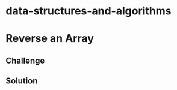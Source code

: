 # data-structures-and-algorithms

# Reverse an Array
<!-- Code Challenge 01 -->



## Challenge
<!-- Reverse an array of elements -->


## Solution
<!-- Embedded whiteboard image -->